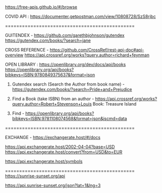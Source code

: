 https://free-apis.github.io/#/browse

COVID API : https://documenter.getpostman.com/view/10808728/SzS8rjbc

==============================================

GUITENDEX - https://github.com/garethbjohnson/gutendex
https://gutendex.com/books/?search=jane

CROSS REFERENCE - https://github.com/CrossRef/rest-api-doc#api-overview
https://api.crossref.org/works?query.author=richard+feynman

OPEN LIBRARY : https://openlibrary.org/dev/docs/api/books
https://openlibrary.org/api/books?bibkeys=ISBN:9780849375637&format=json

1. Gutendex search (Search the Author from book name) - https://gutendex.com/books/?search=Pride+and+Prejudice

2. Find a Book (take ISBN) from an author - https://api.crossref.org/works?query.author=Robert+Stevenson+Louis
   Book: Treasure Island

3. Find - https://openlibrary.org/api/books?bibkeys=ISBN:9781108074568&format=json&jscmd=data

==============================================

EXCHANGE - https://exchangerate.host/#/docs

https://api.exchangerate.host/2002-04-04?base=USD
https://api.exchangerate.host/convert?from=USD&to=EUR

https://api.exchangerate.host/symbols

==============================================
https://sunrise-sunset.org/api

https://api.sunrise-sunset.org/json?lat=1&lng=3


